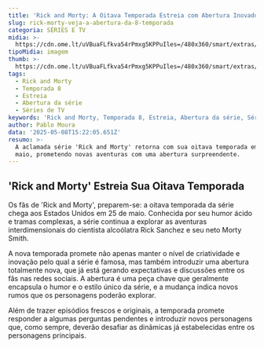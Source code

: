 ```yaml
---
title: 'Rick and Morty: A Oitava Temporada Estreia com Abertura Inovadora'
slug: rick-morty-veja-a-abertura-da-8-temporada
categoria: SÉRIES E TV
midia: >-
  https://cdn.ome.lt/uVBuaFLfkva54rPmxg5KPPuIles=/480x360/smart/extras/conteudos/omelete_THUMB_-_2025-05-08T114737.314.png
tipoMidia: imagem
thumb: >-
  https://cdn.ome.lt/uVBuaFLfkva54rPmxg5KPPuIles=/480x360/smart/extras/conteudos/omelete_THUMB_-_2025-05-08T114737.314.png
tags:
  - Rick and Morty
  - Temporada 8
  - Estreia
  - Abertura da série
  - Séries de TV
keywords: 'Rick and Morty, Temporada 8, Estreia, Abertura da série, Séries de TV'
author: Pablo Moura
data: '2025-05-08T15:22:05.651Z'
resumo: >-
  A aclamada série 'Rick and Morty' retorna com sua oitava temporada em 25 de
  maio, prometendo novas aventuras com uma abertura surpreendente.
---
```


## 'Rick and Morty' Estreia Sua Oitava Temporada

Os fãs de 'Rick and Morty', preparem-se: a oitava temporada da série chega aos Estados Unidos em 25 de maio. Conhecida por seu humor ácido e tramas complexas, a série continua a explorar as aventuras interdimensionais do cientista alcoólatra Rick Sanchez e seu neto Morty Smith.

A nova temporada promete não apenas manter o nível de criatividade e inovação pelo qual a série é famosa, mas também introduzir uma abertura totalmente nova, que já está gerando expectativas e discussões entre os fãs nas redes sociais. A abertura é uma peça chave que geralmente encapsula o humor e o estilo único da série, e a mudança indica novos rumos que os personagens poderão explorar.

Além de trazer episódios frescos e originais, a temporada promete responder a algumas perguntas pendentes e introduzir novos personagens que, como sempre, deverão desafiar as dinâmicas já estabelecidas entre os personagens principais.
